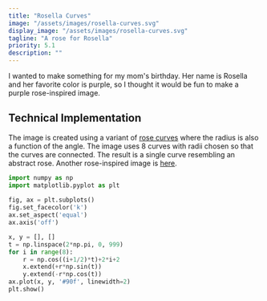 ```yaml
---
title: "Rosella Curves"
image: "/assets/images/rosella-curves.svg"
display_image: "/assets/images/rosella-curves.svg"
tagline: "A rose for Rosella"
priority: 5.1
description: ""
---
```


I wanted to make something for my mom's birthday. Her name is Rosella and her favorite color is purple, so I thought it would be fun to make a purple rose-inspired image. 

## Technical Implementation
The image is created using a variant of <a href="https://en.wikipedia.org/wiki/Rose_(mathematics)" target="_blank">rose curves</a> where the radius is also a function of the angle. The image uses 8 curves with radii chosen so that the curves are connected. The result is a single curve resembling an abstract rose. Another rose-inspired image is [here](https://mattmotoki.github.io/art/planet-rosella.html).

```python
import numpy as np
import matplotlib.pyplot as plt
    
fig, ax = plt.subplots()
fig.set_facecolor('k')
ax.set_aspect('equal')
ax.axis('off')

x, y = [], []
t = np.linspace(2*np.pi, 0, 999)
for i in range(8):
    r = np.cos((i+1/2)*t)+2*i+2
    x.extend(+r*np.sin(t))
    y.extend(-r*np.cos(t))
ax.plot(x, y, '#90f', linewidth=2)
plt.show()
```
